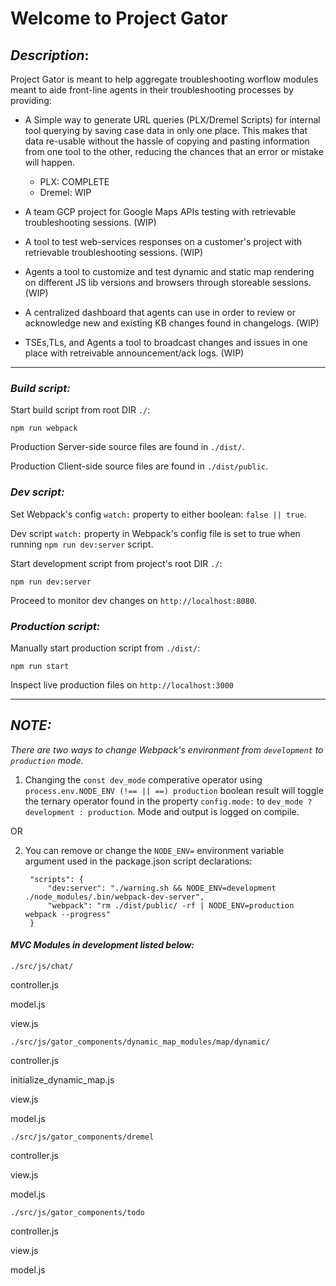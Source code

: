#                                        Welcome to Project Gator


## _Description_: 

Project Gator is meant to help aggregate troubleshooting worflow modules meant to aide front-line agents in their troubleshooting processes by providing:

* A Simple way to generate URL queries (PLX/Dremel Scripts) for internal tool querying by saving case data in only one place. This makes that data re-usable without the hassle of copying and pasting information from one tool to the other, reducing the chances that an error or mistake will happen. 
    - PLX: COMPLETE
    - Dremel: WIP 

* A team GCP project for Google Maps APIs testing with retrievable troubleshooting sessions. (WIP)

* A tool to test web-services responses on a customer's project with retrievable troubleshooting sessions. (WIP)

* Agents a tool to customize and test dynamic and static map rendering on different JS lib versions 
and browsers through storeable sessions. (WIP)

* A centralized dashboard that agents can use in order to review 
or acknowledge new and existing KB changes found in changelogs. (WIP)

* TSEs,TLs, and Agents a tool to broadcast changes and issues in one place 
with retreivable announcement/ack logs. (WIP)


***

### _Build script:_

Start build script from root DIR `./`: 

`npm run webpack`

Production Server-side source files are found in `./dist/`.

Production Client-side source files are found in `./dist/public`.

### _Dev script:_ 
    
Set Webpack's config `watch:` property to either boolean: `false || true`.

Dev script `watch:` property in Webpack's config file is set to true when running `npm run dev:server` script. 

Start development script from project's root DIR `./`:

`npm run dev:server`

Proceed to monitor dev changes on `http://localhost:8080`.

### _Production  script:_

Manually start production script from `./dist/`: 

`npm run start` 

Inspect live production files on `http://localhost:3000`

***

## _NOTE:_ 

_There are two ways to change Webpack's environment from `development` to `production` mode._ 

1. Changing the `const dev_mode` comperative operator using `process.env.NODE_ENV (!== || ==) production` boolean result will toggle the ternary operator found in the property `config.mode:` to `dev_mode ? development : production`. Mode and output is logged on compile.  

OR

2. You can remove or change the `NODE_ENV=` environment variable argument used in the package.json script declarations:

        "scripts": {
            "dev:server": "./warning.sh && NODE_ENV=development ./node_modules/.bin/webpack-dev-server",
            "webpack": "rm ./dist/public/ -rf | NODE_ENV=production webpack --progress"
        } 

#### _MVC Modules in development listed below:_


`./src/js/chat/`

controller.js

model.js

view.js


`./src/js/gator_components/dynamic_map_modules/map/dynamic/`

controller.js

initialize_dynamic_map.js

view.js

model.js


`./src/js/gator_components/dremel`

controller.js

view.js

model.js


`./src/js/gator_components/todo`

controller.js

view.js

model.js